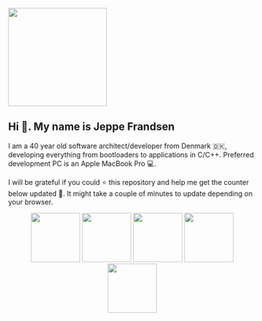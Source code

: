 <img width="200" src="https://dl.dropboxusercontent.com/s/qck6gfatsljt7ub/jeppe.png?dl=0"></img>

## Hi 👋. My name is Jeppe Frandsen

I am a 40 year old software architect/developer from Denmark 🇩🇰, developing everything from bootloaders to applications in C/C++. Preferred development PC is an Apple MacBook Pro 💻.

I will be grateful if you could ⭐ this repository and help me get the counter below updated 🥰. It might take a couple of minutes to update depending on your browser.

<p align="center">
    <img width="100" height="100" src="https://dl.dropboxusercontent.com/s/ki3z5ws0vjrxbap/giphy4.gif?dl=0"></img>
    <img width="100" height="100" src="https://dl.dropboxusercontent.com/s/wlf7uqfgz8f64dg/giphy3.gif?dl=0"></img>
    <img width="100" height="100" src="https://dl.dropboxusercontent.com/s/rm4s99r7rmkprju/giphy2.gif?dl=0"></img>
    <img width="100" height="100" src="https://dl.dropboxusercontent.com/s/7j6sji2xh82wiil/giphy1.gif?dl=0"></img>
    <img width="100" height="100" src="https://dl.dropboxusercontent.com/s/5lpx9a386ux24e6/giphy0.gif?dl=0"></img>
</p>
